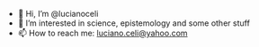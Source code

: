 - 👋 Hi, I’m @lucianoceli
- 👀 I’m interested in science, epistemology and some other stuff
- 📫 How to reach me: luciano.celi@yahoo.com

<!---
lucianoceli/lucianoceli is a ✨ special ✨ repository because its `README.md` (this file) appears on your GitHub profile.
You can click the Preview link to take a look at your changes.
--->
